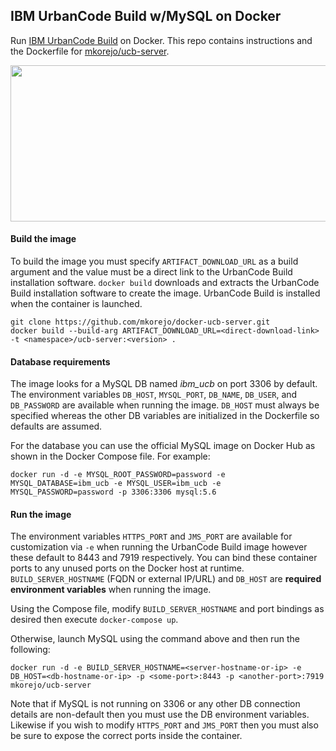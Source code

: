 ## IBM UrbanCode Build w/MySQL on Docker

Run [IBM UrbanCode Build](https://www.youtube.com/watch?v=Kz0HY1DdDnU) on Docker. This repo contains instructions and the Dockerfile for [mkorejo/ucb-server](https://hub.docker.com/r/mkorejo/ucb-server/).

<img src="https://www.ibm.com/developerworks/library/d-deploy-docker-containers-hybrid-clouds-ibm-urbancode-2-trs-bluemix/image013.jpg" width="590" height="250" />

#### Build the image
To build the image you must specify `ARTIFACT_DOWNLOAD_URL` as a build argument and the value must be a direct link to the UrbanCode Build installation software. `docker build` downloads and extracts the UrbanCode Build installation software to create the image. UrbanCode Build is installed when the container is launched.
```
git clone https://github.com/mkorejo/docker-ucb-server.git
docker build --build-arg ARTIFACT_DOWNLOAD_URL=<direct-download-link> -t <namespace>/ucb-server:<version> .
```

#### Database requirements
The image looks for a MySQL DB named *ibm_ucb* on port 3306 by default. The environment variables `DB_HOST`, `MYSQL_PORT`, `DB_NAME`, `DB_USER`, and `DB_PASSWORD` are available when running the image. `DB_HOST` must always be specified whereas the other DB variables are initialized in the Dockerfile so defaults are assumed.

For the database you can use the official MySQL image on Docker Hub as shown in the Docker Compose file. For example:
```
docker run -d -e MYSQL_ROOT_PASSWORD=password -e MYSQL_DATABASE=ibm_ucb -e MYSQL_USER=ibm_ucb -e MYSQL_PASSWORD=password -p 3306:3306 mysql:5.6
```

#### Run the image
The environment variables `HTTPS_PORT` and `JMS_PORT` are available for customization via `-e` when running the UrbanCode Build image however these default to 8443 and 7919 respectively. You can bind these container ports to any unused ports on the Docker host at runtime. `BUILD_SERVER_HOSTNAME` (FQDN or external IP/URL) and `DB_HOST` are **required environment variables** when running the image.

Using the Compose file, modify `BUILD_SERVER_HOSTNAME` and port bindings as desired then execute `docker-compose up`.

Otherwise, launch MySQL using the command above and then run the following:
```
docker run -d -e BUILD_SERVER_HOSTNAME=<server-hostname-or-ip> -e DB_HOST=<db-hostname-or-ip> -p <some-port>:8443 -p <another-port>:7919 mkorejo/ucb-server
```

Note that if MySQL is not running on 3306 or any other DB connection details are non-default then you must use the DB environment variables. Likewise if you wish to modify `HTTPS_PORT` and `JMS_PORT` then you must also be sure to expose the correct ports inside the container.
